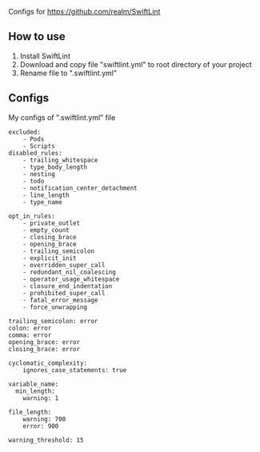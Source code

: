 Configs for https://github.com/realm/SwiftLint

## How to use
1) Install SwiftLint
2) Download and copy file "swiftlint.yml" to root directory of your project 
3) Rename file to ".swiftlint.yml"

## Configs
My configs of ".swiftlint.yml" file

```
excluded:
    - Pods
    - Scripts
disabled_rules:
    - trailing_whitespace
    - type_body_length
    - nesting
    - todo
    - notification_center_detachment
    - line_length
    - type_name

opt_in_rules:
    - private_outlet
    - empty_count
    - closing_brace
    - opening_brace
    - trailing_semicolon
    - explicit_init
    - overridden_super_call
    - redundant_nil_coalescing
    - operator_usage_whitespace
    - closure_end_indentation
    - prohibited_super_call
    - fatal_error_message
    - force_unwrapping

trailing_semicolon: error
colon: error
comma: error
opening_brace: error
closing_brace: error

cyclomatic_complexity:
    ignores_case_statements: true

variable_name:
  min_length:
    warning: 1

file_length:
    warning: 700
    error: 900

warning_threshold: 15
```

